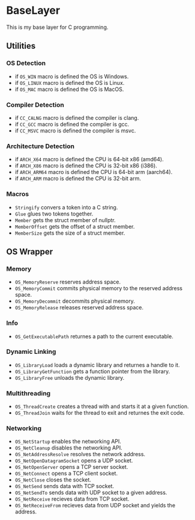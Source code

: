 # BaseLayer

This is my base layer for C programming.

## Utilities

### OS Detection

- if `OS_WIN` macro is defined the OS is Windows.
- if `OS_LINUX` macro is defined the OS is Linux.
- if `OS_MAC` macro is defined the OS is MacOS.

### Compiler Detection

- if `CC_CALNG` macro is defined the compiler is clang.
- if `CC_GCC` macro is defined the compiler is gcc.
- if `CC_MSVC` macro is defined the compiler is msvc.

### Architecture Detection

- if `ARCH_X64` macro is defined the CPU is 64-bit x86 (amd64).
- if `ARCH_X86` macro is defined the CPU is 32-bit x86 (i386).
- if `ARCH_ARM64` macro is defined the CPU is 64-bit arm (aarch64).
- if `ARCH_ARM` macro is defined the CPU is 32-bit arm.

### Macros

- `Stringify` convers a token into a C string.
- `Glue` glues two tokens together.
- `Member` gets the struct member of nullptr.
- `MemberOffset` gets the offset of a struct member.
- `MemberSize` gets the size of a struct member.

## OS Wrapper

### Memory

- `OS_MemoryReserve` reserves address space.
- `OS_MemoryCommit` commits physical memory to the reserved address space.
- `OS_MemoryDecommit` decommits physical memory.
- `OS_MemoryRelease` releases reserved address space.

### Info

- `OS_GetExecutablePath` returnes a path to the current executable.

### Dynamic Linking

- `OS_LibraryLoad` loads a dynamic library and returnes a handle to it.
- `OS_LibraryGetFunction` gets a function pointer from the library.
- `OS_LibraryFree` unloads the dynamic library.

### Multithreading

- `OS_ThreadCreate` creates a thread with and starts it at a given function.
- `OS_ThreadJoin` waits for the thread to exit and returnes the exit code.

### Networking

- `OS_NetStartup` enables the networking API.
- `OS_NetCleanup` disables the networking API.
- `OS_NetAddressResolve` resolves the network address.
- `OS_NetOpenDatagramSocket` opens a UDP socket.
- `OS_NetOpenServer` opens a TCP server socket.
- `OS_NetConnect` opens a TCP client socket.
- `OS_NetClose` closes the socket.
- `OS_NetSend` sends data with TCP socket.
- `OS_NetSendTo` sends data with UDP socket to a given address.
- `OS_NetReceive` recieves data from TCP socket.
- `OS_NetReceiveFrom` recieves data from UDP socket and yields the address.
